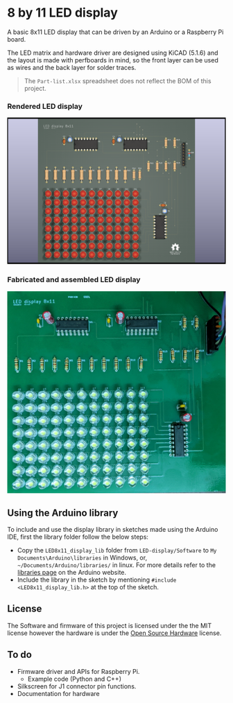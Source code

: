 # 8 by 11 LED display
A basic 8x11 LED display that can be driven by an Arduino or a Raspberry Pi board.

The LED matrix and hardware driver are designed using KiCAD (5.1.6) and the layout is made with perfboards in mind, so the front layer can be used as wires and the back layer for solder traces.

> The `Part-list.xlsx` spreadsheet does not reflect the BOM of this project.

### Rendered LED display
![Rendered LED display](./Hardware/LED-display/LED-display-raytraced.png "Rendered LED display")
### Fabricated and assembled LED display
![Fabricated and assembled LED display](./LED-display-fab-assimbled-2.jpg "Fabricated and assembled LED display")

## Using the Arduino library
To include and use the display library in sketches made using the Arduino IDE, first the library folder follow the below steps:
* Copy the `LED8x11_display_lib` folder from `LED-display/Software` to `My Documents\Arduino\libraries` in Windows, or, `~/Documents/Arduino/libraries/` in linux. For more details refer to the [libraries page](https://www.arduino.cc/en/hacking/libraries) on the Arduino website.
* Include the library in the sketch by mentioning `#include <LED8x11_display_lib.h>` at the top of the sketch.

## License
The Software and firmware of this project is licensed under the the MIT license however the hardware is under the [Open Source Hardware](https://www.oshwa.org/definition/) license.

## To do
* Firmware driver and APIs for Raspberry Pi.
    * Example code (Python and C++)
* Silkscreen for J1 connector pin functions.
* Documentation for hardware
